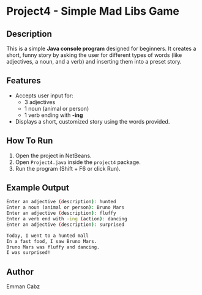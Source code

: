 # Project4 - Simple Mad Libs Game

## Description
This is a simple **Java console program** designed for beginners. It creates a short, funny story by asking the user for different types of words (like adjectives, a noun, and a verb) and inserting them into a preset story.

## Features
- Accepts user input for:
  - 3 adjectives
  - 1 noun (animal or person)
  - 1 verb ending with **-ing**
- Displays a short, customized story using the words provided.

## How To Run
1. Open the project in NetBeans.
2. Open `Project4.java` inside the `project4` package.
3. Run the program (Shift + F6 or click Run).

## Example Output

```bash
Enter an adjective (description): hunted
Enter a noun (animal or person): Bruno Mars
Enter an adjective (description): fluffy
Enter a verb end with -ing (action): dancing
Enter an adjective (description): surprised

Today, I went to a hunted mall
In a fast food, I saw Bruno Mars.
Bruno Mars was fluffy and dancing.
I was surprised!
```

## Author
Emman Cabz
